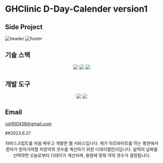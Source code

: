 # GHClinic D-Day-Calender version1
## Side Project
![header](https://capsule-render.vercel.app/api?type=venom&color=auto&height=300&section=header&text=Noh%20Seung%20Jun&fontSize=90&rotate=-12)
![footer](https://capsule-render.vercel.app/api?type=waving&color=auto&height=90&section=footer)


## 기술 스택
<div align="center">
  <img src="https://img.shields.io/badge/JavaScript-092E20?style=flat&logo=JavaScript&logoColor=#F7DF1E"/>
  <img src="https://img.shields.io/badge/HTML-092E20?style=flat&logo=HTML5&logoColor=#E34F26"/>
  <img src="https://img.shields.io/badge/CSS-092E20?style=flat&logo=CSS&logoColor=#663399"/>
</div>

## 개발 도구
<div align="center">
  <img src="https://img.shields.io/badge/VSCode-092E20?style=flat&logo=VSCode&logoColor=#F05032"/>
  <img src="https://img.shields.io/badge/Netlify-092E20?style=flat&logo=Netlify&logoColor=#00C7B7"/>
</div>

## Email
roh100438@gmail.com



##2023.6.27
<div align="center">
  자바스크립트를 처음 배우고 개발한 웹 서비스입니다.
  제가 아르바이트를 하는 병원에서 환자가 받아가야할 처방약의 갯수를 계산하기 위한 디데이캘린더입니다.
  달력의 날짜를 선택하면 오늘로부터 디데이가 계산되며, 용량에 맞춰 약의 갯수가 결정됩니다.
</div>
